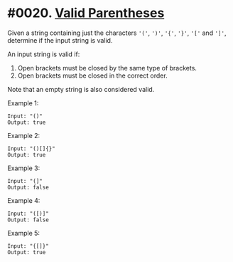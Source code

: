 # #0020. [Valid Parentheses](https://leetcode.com/problems/valid-parentheses/description/) 

Given a string containing just the characters `'('`, `')'`, `'{'`, `'}'`, `'['` and `']'`, determine if the input string is valid.

An input string is valid if:

1. Open brackets must be closed by the same type of brackets.
2. Open brackets must be closed in the correct order.

Note that an empty string is also considered valid.

Example 1:
    
    
    
    Input: "()"
    Output: true
    

Example 2:
    
    
    
    Input: "()[]{}"
    Output: true
    

Example 3:
    
    
    
    Input: "(]"
    Output: false
    

Example 4:
    
    
    
    Input: "([)]"
    Output: false
    

Example 5:
    
    
    
    Input: "{[]}"
    Output: true